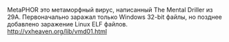 MetaPHOR это метаморфный вирус, написанный The Mental Driller из 29A.
Первоначально заражал только Windows 32-bit файлы, но позднее добавлено заражение Linux ELF файлов.
http://vxheaven.org/lib/vmd01.html
